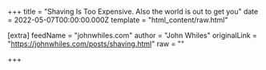 
+++
title = "Shaving Is Too Expensive. Also the world is out to get you"
date = 2022-05-07T00:00:00.000Z
template = "html_content/raw.html"

[extra]
feedName = "johnwhiles.com"
author = "John Whiles"
originalLink = "https://johnwhiles.com/posts/shaving.html"
raw = ""

+++

